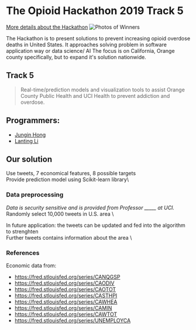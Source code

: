 # The Opioid Hackathon 2019 Track 5
[More details about the Hackathon](https://www.theopioidhackathon.com/)
![Photos of Winners](https://twitter.com/predictech/status/1195162633319534592/photo/1)

The Hackathon is to present solutions to prevent increasing opioid overdose deaths in United States.
It approaches solving problem in software application way or data science/ AI 
The focus is on California, Orange county specifically, but to expand it's solution nationwide.

## Track 5
> Real-time/prediction models and visualization tools to assist Orange County Public Health and UCI Health to prevent addiction and overdose. 

## Programmers: 
- [Jungin Hong](https://www.linkedin.com/in/junginh/) 
- [Lanting Li](https://www.linkedin.com/in/lanting-li-a15883198/)

## Our solution
Use tweets, 7 economical features, 8 possible targets \
Provide prediction model using Scikit-learn library\

### Data preprocessing 
*Data is security sensitive and is provided from Professor _____ at UCI.* \
Randomly select 10,000 tweets in U.S. area \


In future application: the tweets can be updated and fed into the algorithm to strenghten \
Further tweets contains information about the area \

### References
Economic data from:  
- https://fred.stlouisfed.org/series/CANQGSP  
- https://fred.stlouisfed.org/series/CAODIV  
- https://fred.stlouisfed.org/series/CAOTOT  
- https://fred.stlouisfed.org/series/CASTHPI  
- https://fred.stlouisfed.org/series/CAWHEA  
- https://fred.stlouisfed.org/series/CAMIN  
- https://fred.stlouisfed.org/series/CAWTOT  
- https://fred.stlouisfed.org/series/UNEMPLOYCA  

